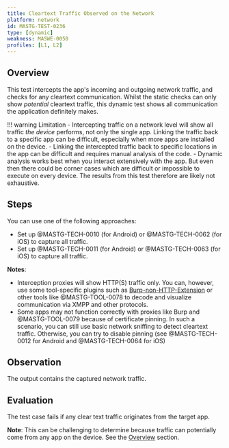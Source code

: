 ```yaml
---
title: Cleartext Traffic Observed on the Network
platform: network
id: MASTG-TEST-0236
type: [dynamic]
weakness: MASWE-0050
profiles: [L1, L2]
---
```

## Overview

This test intercepts the app's incoming and outgoing network traffic, and checks for any cleartext communication.
Whilst the static checks can only show _potential_ cleartext traffic, this dynamic test shows all communication the application definitely makes.

!!! warning Limitation
    - Intercepting traffic on a network level will show all traffic _the device_ performs, not only the single app. Linking the traffic back to a specific app can be difficult, especially when more apps are installed on the device.
    - Linking the intercepted traffic back to specific locations in the app can be difficult and requires manual analysis of the code.
    - Dynamic analysis works best when you interact extensively with the app. But even then there could be corner cases which are difficult or impossible to execute on every device. The results from this test therefore are likely not exhaustive.

## Steps

You can use one of the following approaches:

- Set up @MASTG-TECH-0010 (for Android) or @MASTG-TECH-0062 (for iOS) to capture all traffic.
- Set up @MASTG-TECH-0011 (for Android) or @MASTG-TECH-0063 (for iOS) to capture all traffic.

**Notes**:

- Interception proxies will show HTTP(S) traffic only. You can, however, use some tool-specific plugins such as [Burp-non-HTTP-Extension](https://github.com/summitt/Burp-Non-HTTP-Extension) or other tools like @MASTG-TOOL-0078 to decode and visualize communication via XMPP and other protocols.
- Some apps may not function correctly with proxies like Burp and @MASTG-TOOL-0079 because of certificate pinning. In such a scenario, you can still use basic network sniffing to detect cleartext traffic. Otherwise, you can try to disable pinning (see @MASTG-TECH-0012 for Android and @MASTG-TECH-0064 for iOS)

## Observation

The output contains the captured network traffic.

## Evaluation

The test case fails if any clear text traffic originates from the target app.

**Note**: This can be challenging to determine because traffic can potentially come from any app on the device. See the [Overview](#overview) section.
